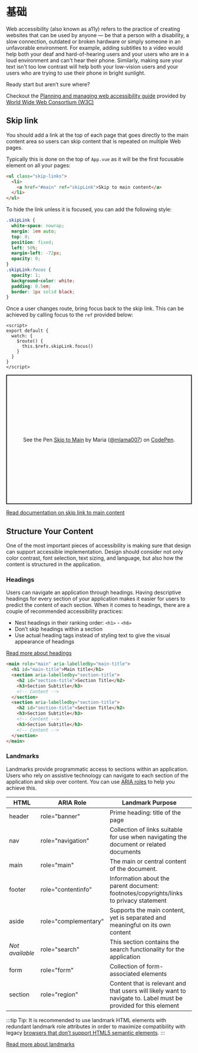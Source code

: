 # 基础

Web accessibility (also known as a11y) refers to the practice of creating websites that can be used by anyone — be that a person with a disability, a slow connection, outdated or broken hardware or simply someone in an unfavorable environment. For example, adding subtitles to a video would help both your deaf and hard-of-hearing users and your users who are in a loud environment and can't hear their phone. Similarly, making sure your text isn't too low contrast will help both your low-vision users and your users who are trying to use their phone in bright sunlight.

Ready start but aren’t sure where?

Checkout the [Planning and managing web accessibility guide](https://www.w3.org/WAI/planning-and-managing/) provided by [World Wide Web Consortium (W3C)](https://www.w3.org/)

## Skip link

You should add a link at the top of each page that goes directly to the main content area so users can skip content that is repeated on multiple Web pages.

Typically this is done on the top of `App.vue` as it will be the first focusable element on all your pages:

```html
<ul class="skip-links">
  <li>
    <a href="#main" ref="skipLink">Skip to main content</a>
  </li>
</ul>
```

To hide the link unless it is focused, you can add the following style:

```css
.skipLink {
  white-space: nowrap;
  margin: 1em auto;
  top: 0;
  position: fixed;
  left: 50%;
  margin-left: -72px;
  opacity: 0;
}
.skipLink:focus {
  opacity: 1;
  background-color: white;
  padding: 0.5em;
  border: 1px solid black;
}
```

Once a user changes route, bring focus back to the skip link. This can be achieved by calling focus to the `ref` provided below:

```vue
<script>
export default {
  watch: {
    $route() {
      this.$refs.skipLink.focus()
    }
  }
}
</script>
```

<p class="codepen" data-height="350" data-theme-id="light" data-default-tab="js,result" data-user="mlama007" data-slug-hash="VwepxJa" style="height: 350px; box-sizing: border-box; display: flex; align-items: center; justify-content: center; border: 2px solid; margin: 1em 0; padding: 1em;" data-pen-title="Skip to Main">
  <span>See the Pen <a href="https://codepen.io/mlama007/pen/VwepxJa">
  Skip to Main</a> by Maria (<a href="https://codepen.io/mlama007">@mlama007</a>)
  on <a href="https://codepen.io">CodePen</a>.</span>
</p>
<script async src="https://static.codepen.io/assets/embed/ei.js"></script>

[Read documentation on skip link to main content](https://www.w3.org/WAI/WCAG21/Techniques/general/G1.html)

## Structure Your Content

One of the most important pieces of accessibility is making sure that design can support accessible implementation. Design should consider not only color contrast, font selection, text sizing, and language, but also how the content is structured in the application.

### Headings

Users can navigate an application through headings. Having descriptive headings for every section of your application makes it easier for users to predict the content of each section. When it comes to headings, there are a couple of recommended accessibility practices:

- Nest headings in their ranking order: `<h1>` - `<h6>`
- Don’t skip headings within a section
- Use actual heading tags instead of styling text to give the visual appearance of headings

[Read more about headings](https://www.w3.org/TR/UNDERSTANDING-WCAG20/navigation-mechanisms-descriptive.html)

```html
<main role="main" aria-labelledby="main-title">
  <h1 id="main-title">Main title</h1>
  <section aria-labelledby="section-title">
    <h2 id="section-title">Section Title</h2>
    <h3>Section Subtitle</h3>
    <!-- Content -->
  </section>
  <section aria-labelledby="section-title">
    <h2 id="section-title">Section Title</h2>
    <h3>Section Subtitle</h3>
    <!-- Content -->
    <h3>Section Subtitle</h3>
    <!-- Content -->
  </section>
</main>
```

### Landmarks

Landmarks provide programmatic access to sections within an application. Users who rely on assistive technology can navigate to each section of the application and skip over content. You can use [ARIA roles](https://developer.mozilla.org/en-US/docs/Web/Accessibility/ARIA/Roles) to help you achieve this.

| HTML            | ARIA Role                                                         | Landmark Purpose                                                                       |
| --------------- | ----------------------------------------------------------------- | -------------------------------------------------------------------------------------- |
| header          | role="banner"                                                     | Prime heading: title of the page                                                       |
| nav             | role="navigation"                                                 | Collection of links suitable for use when navigating the document or related documents |
| main            | role="main"                                                       | The main or central content of the document.                                           |
| footer          | role="contentinfo"                                                | Information about the parent document: footnotes/copyrights/links to privacy statement |
| aside           | role="complementary"                                              | Supports the main content, yet is separated and meaningful on its own content            |
| _Not available_ | role="search"                                                     | This section contains the search functionality for the application                     |
| form            | role="form"                                                       | Collection of form-associated elements                                                 |
| section         | role="region"  | Content that is relevant and that users will likely want to navigate to. Label must be provided for this element                |

:::tip Tip:
It is recommended to use landmark HTML elements with redundant landmark role attributes in order to maximize compatibility with legacy [browsers that don’t support HTML5 semantic elements](https://caniuse.com/#feat=html5semantic).
:::

[Read more about landmarks](https://www.w3.org/TR/wai-aria-1.2/#landmark_roles)
